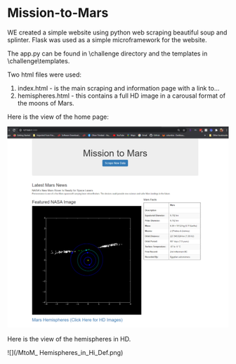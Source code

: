 # Mission-to-Mars
WE created a simple website using python web scraping beautiful soup and splinter. Flask was used as a simple microframework for the website.

The app.py can be found in \challenge directory and the templates in \challenge\templates.

Two html files were used:

1. index.html - is the main scraping and information page with a link to...
2. hemispheres.html - this contains a full HD image in a carousal format of the moons of Mars.

Here is the view of the home page:


![](/MtoM_Home_Page_Image.png)


Here is the view of the hemispheres in HD.


![](/MtoM_ Hemispheres_in_Hi_Def.png)

